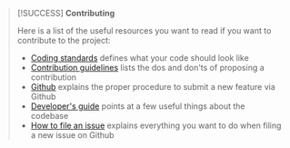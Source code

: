 
> [!SUCCESS]
> **Contributing**
>
> Here is a list of the useful resources you want to read if you want to contribute to the project:
>
> - [Coding standards](coding-standards.md) defines what your code should look like
> - [Contribution guidelines](contribution-guidlines.md) lists the dos and don'ts of proposing a contribution
> - [Github](github.md) explains the proper procedure to submit a new feature via Github
> - [Developer's guide](developers-guide.md) points at a few useful things about the codebase
> - [How to file an issue](https://github.com/smoothieware/smoothieware/blob/edge/issue_template.md) explains everything you want to do when filing a new issue on Github
